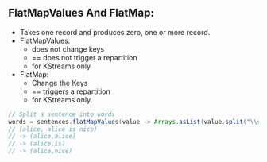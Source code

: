 ## FlatMapValues And FlatMap: 

- Takes one record and produces zero, one or more record. 
- FlatMapValues: 
  - does not change keys
  - == does not trigger a repartition
  - for KStreams only
- FlatMap: 
  - Change the Keys
  - == triggers a repartition
  - for KStreams only. 

```java
// Split a sentence into words 
words = sentences.flatMapValues(value -> Arrays.asList(value.split("\\s+")));
// (alice, alice is nice)
// -> (alice,alice)
// -> (alice,is)
// -> (alice,nice)
```


